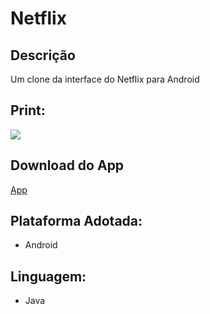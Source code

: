# Netflix

## Descrição
Um clone da interface do Netflix para Android

## Print:
![](https://drive.google.com/file/d/1DV5_RMstAud73amyE-jyTcQPImDsDfWN/view?usp=sharing)

## Download do App
[App](print/netflix.png)

## Plataforma Adotada: 
  - Android

## Linguagem: 
  - Java
